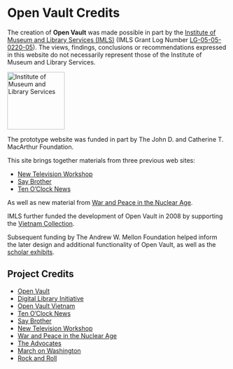 # Open Vault Credits

The creation of **Open Vault** was made possible 
in part by the [Institute of Museum and Library Services (IMLS)](http://www.imls.gov) (IMLS Grant Log Number [LG-05-05-0220-05](https://www.imls.gov/grants/awarded/lg-05-05-0220-05)). The views, findings, conclusions or recommendations expressed in this website do not necessarily represent those of the Institute of Museum and Library Services.

<a href="http://www.imls.gov" target="_blank"><img width="131" src="https://s3.amazonaws.com/openvault.wgbh.org/logos/IMLS.jpg"
 alt="Institute of Museum and Library Services"></a>

The prototype website was funded in part by The John D. and Catherine T. MacArthur
Foundation.

<!--<a href="http://www.macfound.org" target="_blank"><img height="60" src="https://s3.amazonaws.com/openvault.wgbh.org/logos/MacArthur.jpg" 
alt="MacArthur Foundation"></a>-->

This site brings together materials from three previous web sites:
    
- [New Television Workshop](/collections/ntw-the-new-television-workshop)
- [Say Brother](/collections/sbro-say-brother)
- [Ten O’Clock News](/collections/tocn-the-ten-o-clock-news) 

As well as new material from [War and Peace in the Nuclear Age](/collections/wpna-wpna-war-and-peace-in-the-nuclear-age).

IMLS further funded the development of Open Vault in 2008 by supporting the [Vietnam Collection](/collections/vietnam-the-vietnam-collection/interviews).

Subsequent funding by The Andrew W. Mellon Foundation helped inform the later design and additional functionality of Open Vault, as well as the [scholar exhibits](/exhibits).

<!--[![](https://s3.amazonaws.com/openvault.wgbh.org/logos/Mellon.jpg)](https://mellon.org/) 
alt="Mellon Foundation" title="Mellon Foundation">-->

## Project Credits

- [Open Vault](/credits/credits-open-vault)
- [Digital Library Initiative](/credits/credits-open-vault-research)
- [Open Vault Vietnam](/credits/credits-open-vault-vietnam)
- [Ten O’Clock News](/credits/credits-ton)
- [Say Brother](/credits/credits-say-brother)
- [New Television Workshop](/credits/credits-ntw)
- [War and Peace in the Nuclear Age](/credits/credits-open-vault-wpna)
- [The Advocates](/credits/credits-advocates)
- [March on Washington](/credits/credits-mow)
- [Rock and Roll](/credits/credits-rock-and-roll)

